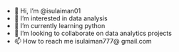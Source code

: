 - 👋 Hi, I’m @isulaiman01
- 👀 I’m interested in data analysis
- 🌱 I’m currently learning python
- 💞️ I’m looking to collaborate on data analytics projects
- 📫 How to reach me isulaiman777@ gmail.com
<!---
isulaiman01/isulaiman01 is a ✨ special ✨ repository because its `README.md` (this file) appears on your GitHub profile.
You can click the Preview link to take a look at your changes.
--->
